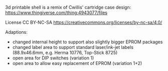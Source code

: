 3d printable shell is a remix of Cwillis' cartridge case design: https://www.thingiverse.com/thing:4943077/files

License CC BY-NC-SA
https://creativecommons.org/licenses/by-nc-sa/4.0/

Adaptions:
* changed internal height to support also slightly bigger EPROM packages
* changed label area to support standard laser/ink-jet labels (88.9x46.6mm, e.g. Herma 10776, Top-Stick 8725)
* open area for DIP switches (variation 1)
* open area to allow easy replacement of EPROM  (variation 1+2)
